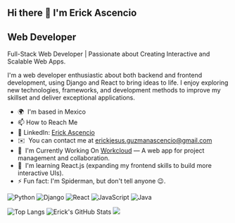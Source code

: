 ## Hi there 👋 I'm Erick Ascencio

<!--
**ErickJGAscencio/ErickJGAscencio** is a ✨ _special_ ✨ repository because its README.md (this file) appears on your GitHub profile.

Here are some ideas to get you started:

- 🔭 I’m currently working on ...
- 🌱 I’m currently learning ...
- 👯 I’m looking to collaborate on ...
- 🤔 I’m looking for help with ...
- 💬 Ask me about ...
- 📫 How to reach me: ...
- 😄 Pronouns: ...
- ⚡ Fun fact: ...
-->

Web Developer
-------------

Full-Stack Web Developer | Passionate about Creating Interactive and Scalable Web Apps. 

I'm a web developer enthusiastic about both backend and frontend development, using Django and React to bring ideas to life. I enjoy exploring new technologies, frameworks, and development methods to improve my skillset and deliver exceptional applications.

*   🌍  I'm based in Mexico
*   📫 How to Reach Me
*   💼 LinkedIn: [Erick Ascencio](https://www.linkedin.com/in/erick-jes%C3%BAs-guzm%C3%A1n-ascencio-60a068159/)
*   ✉️  You can contact me at [erickjesus.guzmanascencio@gmail.com](mailto:erickjesus.guzmanascencio@gmail.com)
*   🚀  I'm Currently Working On [Workcloud](http://workcloud.onrender.com) — A web app for project management and collaboration.
*   🧠  I'm learning React.js (expanding my frontend skills to build more interactive UIs).
*   ⚡ Fun fact: I'm Spiderman, but don't tell anyone 😉.

![Python](https://img.shields.io/badge/Python-3776AB?style=flat&logo=python&logoColor=white)
![Django](https://img.shields.io/badge/Django-092E20?style=flat&logo=django&logoColor=white)
![React](https://img.shields.io/badge/React-61DAFB?style=flat&logo=react&logoColor=black)
![JavaScript](https://img.shields.io/badge/JavaScript-F4DC1C?style=flat&logo=javascript&logoColor=black)
![Java](https://img.shields.io/badge/Java-007396?style=flat&logo=java&logoColor=white)


![Top Langs](https://github-readme-stats.vercel.app/api/top-langs/?username=ErickJGAscencio&layout=compact)
![Erick's GitHub Stats](https://github-readme-stats.vercel.app/api?username=ErickJGAscencio&show_icons=true&count_private=true)
![](https://komarev.com/ghpvc/?username=ErickJGAscencio&color=blue)
